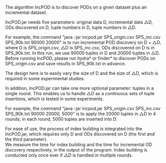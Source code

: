 The algorithm IncPOD is to discover PODs on a given dataset plus an incremental dataset.

IncPOD.jar needs five parameters: original data D, incremental data △D, ODs discovered on D, tuple numbers in D, tuple numbers in △D.

For example, the command  "java -jar incpod.jar SPS_origin.csv SPS_inc.csv SPS_90k.txt 90000 20000" is to run incremental POD discovery on D + △D, where D is SPS_origin.csv, △D is SPS_inc.csv, ODs discovered on D is in SPS_90k.txt. In this run, we use 90000 tuples in D and 20000 tuples in △D. Before running IncPOD, please run hydra* or finder* to discover PODs on SPS_origin.csv and save results in SPS_90k.txt in advance.

The design here is to easily vary the size of D and the size of △D, which is required in some experimental studies.

In addition, IncPOD.jar can take one more optional parameter: tuples in a single round. This enables us to handle △D as a continuous sets of tuple insertions, which is tested in some experiments.  

For example, the command "java -jar incpod.jar SPS_origin.csv SPS_inc.csv SPS_90k.txt 90000 20000, 5000" is to apply the 20000 tuples in △D in 4 rounds; in each round, 5000 tuples are inserted into D.

For ease of use, the process of index building is integrated into the IncPOD.jar, which requires only D and ODs discovered on D (the first and the third parameter).  
We measure the time for index building and the time for incremental OD discovery respectively, in the output of the program. Index building is conducted only once ever if △D is handled in multiple rounds.
